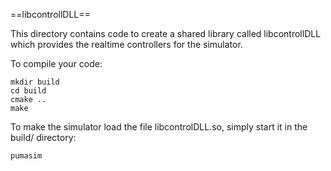 
==libcontrollDLL==

This directory contains code to create a shared library called libcontrollDLL which provides the realtime controllers for the simulator.

To compile your code:

    mkdir build
    cd build
    cmake ..
    make

To make the simulator load the file libcontrolDLL.so, simply start it in the build/ directory:

    pumasim
